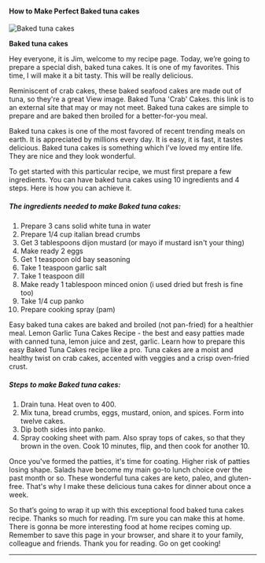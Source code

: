             

#### How to Make Perfect Baked tuna cakes

![Baked tuna cakes](https://img-global.cpcdn.com/recipes/f6d6d0be00ca188c/751x532cq70/baked-tuna-cakes-recipe-main-photo.jpg)

**Baked tuna cakes**

Hey everyone, it is Jim, welcome to my recipe page. Today, we’re going to prepare a special dish, baked tuna cakes. It is one of my favorites. This time, I will make it a bit tasty. This will be really delicious.

Reminiscent of crab cakes, these baked seafood cakes are made out of tuna, so they're a great View image. Baked Tuna 'Crab' Cakes. this link is to an external site that may or may not meet. Baked tuna cakes are simple to prepare and are baked then broiled for a better-for-you meal.

Baked tuna cakes is one of the most favored of recent trending meals on earth. It is appreciated by millions every day. It is easy, it is fast, it tastes delicious. Baked tuna cakes is something which I’ve loved my entire life. They are nice and they look wonderful.

To get started with this particular recipe, we must first prepare a few ingredients. You can have baked tuna cakes using 10 ingredients and 4 steps. Here is how you can achieve it.

##### The ingredients needed to make Baked tuna cakes:

1.  Prepare 3 cans solid white tuna in water
2.  Prepare 1/4 cup italian bread crumbs
3.  Get 3 tablespoons dijon mustard (or mayo if mustard isn't your thing)
4.  Make ready 2 eggs
5.  Get 1 teaspoon old bay seasoning
6.  Take 1 teaspoon garlic salt
7.  Take 1 teaspoon dill
8.  Make ready 1 tablespoon minced onion (i used dried but fresh is fine too)
9.  Take 1/4 cup panko
10.  Prepare cooking spray (pam)

Easy baked tuna cakes are baked and broiled (not pan-fried) for a healthier meal. Lemon Garlic Tuna Cakes Recipe - the best and easy patties made with canned tuna, lemon juice and zest, garlic. Learn how to prepare this easy Baked Tuna Cakes recipe like a pro. Tuna cakes are a moist and healthy twist on crab cakes, accented with veggies and a crisp oven-fried crust.

##### Steps to make Baked tuna cakes:

1.  Drain tuna. Heat oven to 400.
2.  Mix tuna, bread crumbs, eggs, mustard, onion, and spices. Form into twelve cakes.
3.  Dip both sides into panko.
4.  Spray cooking sheet with pam. Also spray tops of cakes, so that they brown in the oven. Cook 10 minutes, flip, and then cook for another 10.

Once you've formed the patties, it's time for coating. Higher risk of patties losing shape. Salads have become my main go-to lunch choice over the past month or so. These wonderful tuna cakes are keto, paleo, and gluten-free. That's why I make these delicious tuna cakes for dinner about once a week.

So that’s going to wrap it up with this exceptional food baked tuna cakes recipe. Thanks so much for reading. I’m sure you can make this at home. There is gonna be more interesting food at home recipes coming up. Remember to save this page in your browser, and share it to your family, colleague and friends. Thank you for reading. Go on get cooking!

* * *